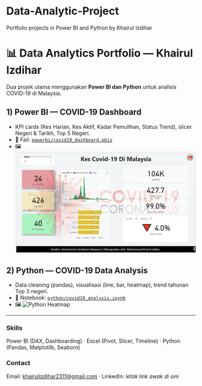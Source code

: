 # Data-Analytic-Project
Portfolio projects in Power BI and Python by Khairul Izdihar
# 📊 Data Analytics Portfolio — Khairul Izdihar

Dua projek utama menggunakan **Power BI dan Python** untuk analisis COVID-19 di Malaysia.

## 1) Power BI — COVID-19 Dashboard
- KPI cards (Kes Harian, Kes Aktif, Kadar Pemulihan, Status Trend), slicer Negeri & Tarikh, Top 5 Negeri.
- 📁 Fail: [`powerbi/covid19_dashboard.pbix`](powerbi/covid19_dashboard.pbix)
- 🖼️
![Power BI Dashboard](powerbi_dashboard.png)

## 2) Python — COVID-19 Data Analysis
- Data cleaning (pandas), visualisasi (line, bar, heatmap), trend tahunan Top 3 negeri.
- 📁 Notebook: [`python/covid19_analysis.ipynb`](python/covid19_analysis.ipynb)
- 🖼️
![Python Heatmap](images/python_heatmap.png)


---

### Skills
Power BI (DAX, Dashboarding) · Excel (Pivot, Slicer, Timeline) · Python (Pandas, Matplotlib, Seaborn)

### Contact
Email: khairulizdihar2311@gmail.com · LinkedIn: *letak link awak di sini*
